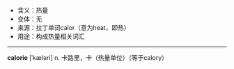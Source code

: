 - <span class="definition">含义：热量</span>
- <span class="definition">变体：无</span>
- <span class="definition">来源：拉丁单词calor（意为heat，即热）</span>
- <span class="definition">用途：构成热量相关词汇</span>

---

<span class="vocabulary">**calorie**</span> [ˈkæləri] n. 卡路里，卡（热量单位）（等于calory）
